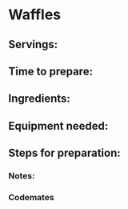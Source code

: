 # Waffles

## Servings: 

## Time to prepare: 

## Ingredients:


## Equipment needed:


## Steps for preparation:



### Notes:



### Codemates #
